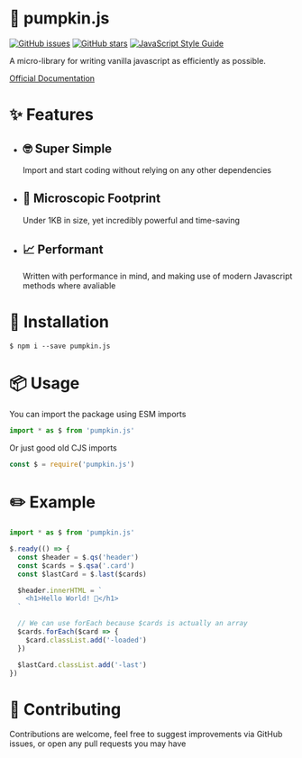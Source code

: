 # 🎃 pumpkin.js

[![GitHub issues](https://img.shields.io/github/issues/sambeevors/pumpkin.js.svg)](https://github.com/sambeevors/pumpkin.js/issues) [![GitHub stars](https://img.shields.io/github/stars/sambeevors/pumpkin.js.svg)](https://github.com/sambeevors/pumpkin.js/stargazers) [![JavaScript Style Guide](https://img.shields.io/badge/code_style-prettier-ff69b4.svg)](https://standardjs.com)

A micro-library for writing vanilla javascript as efficiently as possible.

[Official Documentation](https://sambeevors.github.io/pumpkin.js/)

# ✨ Features

- ## 🤓 Super Simple

  Import and start coding without relying on any other dependencies

- ## 👣 Microscopic Footprint

  Under 1KB in size, yet incredibly powerful and time-saving

- ## 📈 Performant

  Written with performance in mind, and making use of modern Javascript methods where avaliable

# 🔧 Installation

```
$ npm i --save pumpkin.js
```

# 📦 Usage

You can import the package using ESM imports

```js
import * as $ from 'pumpkin.js'
```

Or just good old CJS imports

```js
const $ = require('pumpkin.js')
```

# ✏️ Example️

```js
import * as $ from 'pumpkin.js'

$.ready(() => {
  const $header = $.qs('header')
  const $cards = $.qsa('.card')
  const $lastCard = $.last($cards)

  $header.innerHTML = `
    <h1>Hello World! 🎃</h1>
  `

  // We can use forEach because $cards is actually an array
  $cards.forEach($card => {
    $card.classList.add('-loaded')
  })

  $lastCard.classList.add('-last')
})
```

# 👫 Contributing

Contributions are welcome, feel free to suggest improvements via GitHub issues, or open any pull requests you may have
